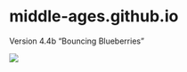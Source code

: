 # middle-ages.github.io

Version 4.4b “Bouncing Blueberries”

<img src="https://avatars.githubusercontent.com/u/62093041?s=48&v=4"/>
